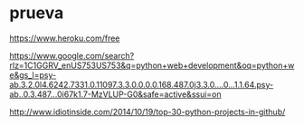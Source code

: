# prueva


https://www.heroku.com/free




https://www.google.com/search?rlz=1C1GGRV_enUS753US753&q=python+web+development&oq=python+we&gs_l=psy-ab.3.2.0l4.6242.7331.0.11097.3.3.0.0.0.0.168.487.0j3.3.0....0...1.1.64.psy-ab..0.3.487...0i67k1.7-MzVLUP-G0&safe=active&ssui=on



http://www.idiotinside.com/2014/10/19/top-30-python-projects-in-github/

